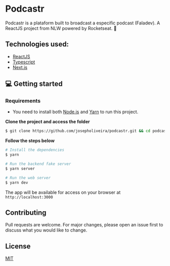 # Podcastr

Podcastr is a plataform built to broadcast a especific podcast (Faladev).
A ReactJS project from NLW powered by Rocketseat. 🚀

## Technologies used:

- [ReactJS](https://reactjs.org/)
- [Typescript](https://www.typescriptlang.org/)
- [Next.js](https://nextjs.org/)

## 💻 Getting started

### Requirements

- You need to install both [Node.js](https://nodejs.org/en/download/) and [Yarn](https://yarnpkg.com/) to run this project.

**Clone the project and access the folder**

```bash
$ git clone https://github.com/josepholiveira/podcastr.git && cd podcastr
```

**Follow the steps below**

```bash
# Install the dependencies
$ yarn

# Run the backend fake server
$ yarn server

# Run the web server
$ yarn dev
```

The app will be available for access on your browser at `http://localhost:3000`

## Contributing
Pull requests are welcome. For major changes, please open an issue first to discuss what you would like to change.

## License
[MIT](https://choosealicense.com/licenses/mit/)
